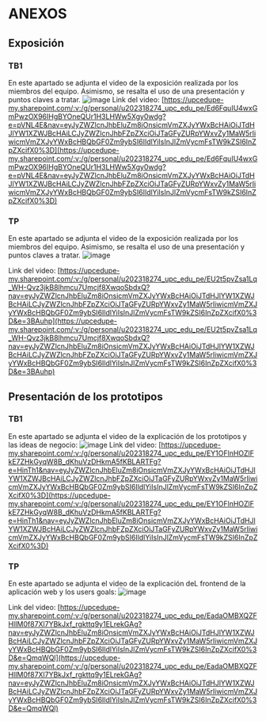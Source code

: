 # ANEXOS
## Exposición

### TB1
En este apartado se adjunta el video de la exposición realizada por los miembros del equipo. Asimismo, se resalta el uso de una presentación y puntos claves a tratar.
![image](https://github.com/user-attachments/assets/551c4696-b65b-4da1-91ce-155da8cf8b43)
Link del video: [https://upcedupe-my.sharepoint.com/:v:/g/personal/u202318274_upc_edu_pe/Ed6FquIU4wxGmPwzOX96IHgBYOneQUr1H3LHWw5Xgy0wdg?e=pVNL4E&nav=eyJyZWZlcnJhbEluZm8iOnsicmVmZXJyYWxBcHAiOiJTdHJlYW1XZWJBcHAiLCJyZWZlcnJhbFZpZXciOiJTaGFyZURpYWxvZy1MaW5rIiwicmVmZXJyYWxBcHBQbGF0Zm9ybSI6IldlYiIsInJlZmVycmFsTW9kZSI6InZpZXcifX0%3D](https://upcedupe-my.sharepoint.com/:v:/g/personal/u202318274_upc_edu_pe/Ed6FquIU4wxGmPwzOX96IHgBYOneQUr1H3LHWw5Xgy0wdg?e=pVNL4E&nav=eyJyZWZlcnJhbEluZm8iOnsicmVmZXJyYWxBcHAiOiJTdHJlYW1XZWJBcHAiLCJyZWZlcnJhbFZpZXciOiJTaGFyZURpYWxvZy1MaW5rIiwicmVmZXJyYWxBcHBQbGF0Zm9ybSI6IldlYiIsInJlZmVycmFsTW9kZSI6InZpZXcifX0%3D)

### TP
En este apartado se adjunta el video de la exposición realizada por los miembros del equipo. Asimismo, se resalta el uso de una presentación y puntos claves a tratar.
![image](https://github.com/user-attachments/assets/c6f04b99-811b-4b48-9612-20e2a9947f18)

Link del video: [https://upcedupe-my.sharepoint.com/:v:/g/personal/u202318274_upc_edu_pe/EU2t5pvZsa1Lq_WH-Qvz3jkB8lhmcu7Umcjf8XwqoSbdxQ?nav=eyJyZWZlcnJhbEluZm8iOnsicmVmZXJyYWxBcHAiOiJTdHJlYW1XZWJBcHAiLCJyZWZlcnJhbFZpZXciOiJTaGFyZURpYWxvZy1MaW5rIiwicmVmZXJyYWxBcHBQbGF0Zm9ybSI6IldlYiIsInJlZmVycmFsTW9kZSI6InZpZXcifX0%3D&e=3BAuhp](https://upcedupe-my.sharepoint.com/:v:/g/personal/u202318274_upc_edu_pe/EU2t5pvZsa1Lq_WH-Qvz3jkB8lhmcu7Umcjf8XwqoSbdxQ?nav=eyJyZWZlcnJhbEluZm8iOnsicmVmZXJyYWxBcHAiOiJTdHJlYW1XZWJBcHAiLCJyZWZlcnJhbFZpZXciOiJTaGFyZURpYWxvZy1MaW5rIiwicmVmZXJyYWxBcHBQbGF0Zm9ybSI6IldlYiIsInJlZmVycmFsTW9kZSI6InZpZXcifX0%3D&e=3BAuhp)

## Presentación de los prototipos

### TB1
En este apartado se adjunta el video de la explicación de los prototipos y las ideas de negocio:
![image](https://github.com/user-attachments/assets/f118fe19-cc8e-429f-8e00-bcbd0cf78a36)
Link del video: [https://upcedupe-my.sharepoint.com/:v:/g/personal/u202318274_upc_edu_pe/EY1OFlnHOZlFkE7ZHkGyqW8B_dKhuVzDHkmA5fKBLARTFg?e=HinTh1&nav=eyJyZWZlcnJhbEluZm8iOnsicmVmZXJyYWxBcHAiOiJTdHJlYW1XZWJBcHAiLCJyZWZlcnJhbFZpZXciOiJTaGFyZURpYWxvZy1MaW5rIiwicmVmZXJyYWxBcHBQbGF0Zm9ybSI6IldlYiIsInJlZmVycmFsTW9kZSI6InZpZXcifX0%3D](https://upcedupe-my.sharepoint.com/:v:/g/personal/u202318274_upc_edu_pe/EY1OFlnHOZlFkE7ZHkGyqW8B_dKhuVzDHkmA5fKBLARTFg?e=HinTh1&nav=eyJyZWZlcnJhbEluZm8iOnsicmVmZXJyYWxBcHAiOiJTdHJlYW1XZWJBcHAiLCJyZWZlcnJhbFZpZXciOiJTaGFyZURpYWxvZy1MaW5rIiwicmVmZXJyYWxBcHBQbGF0Zm9ybSI6IldlYiIsInJlZmVycmFsTW9kZSI6InZpZXcifX0%3D)


### TP
En este apartado se adjunta el video de la explicación deL frontend de la aplicación web y los users goals:
![image](https://github.com/user-attachments/assets/b326bb45-2bae-422a-8037-a9821400b39d)


Link del video: [https://upcedupe-my.sharepoint.com/:v:/g/personal/u202318274_upc_edu_pe/EadaOMBXQZFHlIM0f87Xl7YBkJxf_rgkttq9y1ELrekGAg?nav=eyJyZWZlcnJhbEluZm8iOnsicmVmZXJyYWxBcHAiOiJTdHJlYW1XZWJBcHAiLCJyZWZlcnJhbFZpZXciOiJTaGFyZURpYWxvZy1MaW5rIiwicmVmZXJyYWxBcHBQbGF0Zm9ybSI6IldlYiIsInJlZmVycmFsTW9kZSI6InZpZXcifX0%3D&e=QmqWQl](https://upcedupe-my.sharepoint.com/:v:/g/personal/u202318274_upc_edu_pe/EadaOMBXQZFHlIM0f87Xl7YBkJxf_rgkttq9y1ELrekGAg?nav=eyJyZWZlcnJhbEluZm8iOnsicmVmZXJyYWxBcHAiOiJTdHJlYW1XZWJBcHAiLCJyZWZlcnJhbFZpZXciOiJTaGFyZURpYWxvZy1MaW5rIiwicmVmZXJyYWxBcHBQbGF0Zm9ybSI6IldlYiIsInJlZmVycmFsTW9kZSI6InZpZXcifX0%3D&e=QmqWQl)
